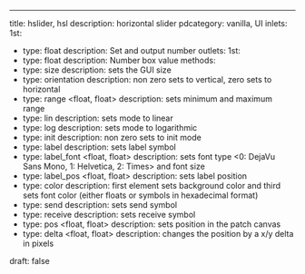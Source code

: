 ---
title: hslider, hsl
description: horizontal slider
pdcategory: vanilla, UI
inlets:
  1st:
  - type: float
    description: Set and output number
outlets:
  1st:
  - type: float
    description: Number box value
methods:
- type: size <float>
  description: sets the GUI size
- type: orientation <float>
  description: non zero sets to vertical, zero sets to horizontal
- type: range <float, float>
  description: sets minimum and maximum range
- type: lin
  description: sets mode to linear
- type: log
  description: sets mode to logarithmic
- type: init <float>
  description: non zero sets to init mode
- type: label <symbol>
  description: sets label symbol
- type: label_font <float, float>
  description: sets font type <0: DejaVu Sans Mono, 1: Helvetica, 2: Times> and font size
- type: label_pos <float, float>
  description: sets label position
- type: color <list>
  description: first element sets background color and third sets font color (either floats or symbols in hexadecimal format)
- type: send <symbol>
  description: sets send symbol
- type: receive <symbol>
  description: sets receive symbol
- type: pos <float, float>
  description: sets position in the patch canvas
- type: delta <float, float>
  description: changes the position by a x/y delta in pixels

draft: false
